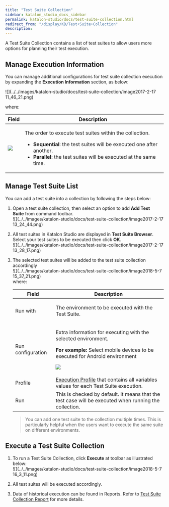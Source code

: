 ```yaml
---
title: "Test Suite Collection" 
sidebar: katalon_studio_docs_sidebar
permalink: katalon-studio/docs/test-suite-collection.html 
redirect_from: "/display/KD/Test+Suite+Collection" 
description: 
---
```

A Test Suite Collection contains a list of test suites to allow users more options for planning their test execution. 

Manage Execution Information
----------------------------

You can manage additional configurations for test suite collection execution by expanding the **Execution Information** section, as below:

![](../../images/katalon-studio/docs/test-suite-collection/image2017-2-17 11_46_21.png)

where:

<table><thead><tr><th>Field</th><th>Description</th></tr></thead><tbody><tr><td><p><img src="../../images/katalon-studio/docs/test-suite-collection/image2017-2-17 11_47_25.png"></p></td><td><p>The order to execute test suites within the collection.</p><ul><li><strong>Sequential</strong>: the test suites will be executed one after another.</li><li><strong>Parallel</strong>: the test suites will be executed at the same time.</li></ul></td></tr></tbody></table>

Manage Test Suite List
----------------------

You can add a test suite into a collection by following the steps below:

1.  Open a test suite collection, then select an option to add **Add Test Suite** from command toolbar.  
    ![](../../images/katalon-studio/docs/test-suite-collection/image2017-2-17 13_24_44.png)  
      
    
2.  All test suites in Katalon Studio are displayed in **Test Suite Browser**. Select your test suites to be executed then click **OK**.  
    ![](../../images/katalon-studio/docs/test-suite-collection/image2017-2-17 13_28_17.png)  
      
    
3.  The selected test suites will be added to the test suite collection accordingly  
    ![](../../images/katalon-studio/docs/test-suite-collection/image2018-5-7 15_37_21.png)  
    where:
    
    <table><thead><tr><th>Field</th><th>Description</th></tr></thead><tbody><tr><td>Run with</td><td><p>The environment to be executed with the Test Suite.</p></td></tr><tr><td>Run configuration</td><td><p>Extra information for executing with the selected environment.</p><p><strong>For example:</strong> Select mobile devices to be executed for Android environment</p><p><img src="../../images/katalon-studio/docs/test-suite-collection/image2017-2-17 13_53_7.png"></p></td></tr><tr><td>Profile</td><td><a href="https://docs.katalon.com/x/xAHR" rel="nofollow">Execution Profile</a> that contains all variables values for each Test Suite execution.</td></tr><tr><td>Run</td><td>This is checked by default. It means that the test case will be executed when running the collection.</td></tr></tbody></table>
    
      
    
    > You can add one test suite to the collection multiple times. This is particularly helpful when the users want to execute the same suite on different environments.
    

Execute a Test Suite Collection
-------------------------------

1.  To run a Test Suite Collection, click **Execute** at toolbar as illustrated below:  
    ![](../../images/katalon-studio/docs/test-suite-collection/image2018-5-7 16_3_11.png)  
      
    
2.  All test suites will be executed accordingly.
3.  Data of historical execution can be found in Reports. Refer to [Test Suite Collection Report](/display/KD/Test+Suite+Collection+Report) for more details.